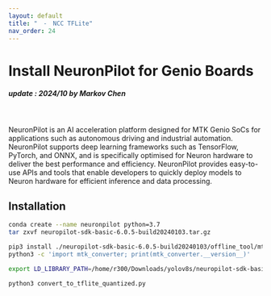```yaml
---
layout: default
title: "　-　NCC TFLite"
nav_order: 24
---
```


# Install NeuronPilot for Genio Boards
##### update : 2024/10 by Markov Chen
<br>

NeuronPilot is an AI acceleration platform designed for MTK Genio SoCs for applications such as autonomous driving and industrial automation. NeuronPilot supports deep learning frameworks such as TensorFlow, PyTorch, and ONNX, and is specifically optimised for Neuron hardware to deliver the best performance and efficiency. NeuronPilot provides easy-to-use APIs and tools that enable developers to quickly deploy models to Neuron hardware for efficient inference and data processing.

## Installation
```bash
conda create --name neuronpilot python=3.7
tar zxvf neuropilot-sdk-basic-6.0.5-build20240103.tar.gz

pip3 install ./neuropilot-sdk-basic-6.0.5-build20240103/offline_tool/mtk_converter-2.9.0-cp37-cp37m-manylinux_2_5_x86_64.manylinux1_x86_64.whl
python3 -c 'import mtk_converter; print(mtk_converter.__version__)'
```
```bash
export LD_LIBRARY_PATH=/home/r300/Downloads/yolov8s/neuropilot-sdk-basic-6.0.5-build20240103/neuron_sdk/host/lib

python3 convert_to_tflite_quantized.py
```

